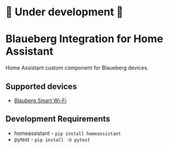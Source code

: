 # 🚧 Under development 🚧

# Blaueberg Integration for Home Assistant
Home Assistant custom component for Blaueberg devices.

## Supported devices
- [Blauberg Smart Wi-Fi](https://blaubergventilatoren.de/en/product/smart-wifi)

## Development Requirements
- homeassistant - `pip install homeassistant`
- pytest -  `pip install -U pytest`